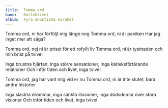 ```yaml
---
title:  Tomma ord
band:   Kollektivet
album:  Fyra akustiska mirakel
---
```


Tomma ord, ni har förföljt mig länge nog
Tomma ord, ni är paniken
Har jag inget mer att säga?

Tomma ord, nej ni är priset för ett rofyllt liv
Tomma ord, ni är tystnaden
och min brist på tvivel

Inga brustna hjärtan,
inga större sensationer,
inga kärleksförtärande relationer
Och inför tiden och livet, inga tvivel

Tomma ord, jag har vant mig vid er nu
Tomma ord, ni är inte slutet,
bara andra historier

Inga släckta drömmar,
inga sänkta illusioner,
inga dödsdomar över stora visioner
Och inför tiden och livet, inga tvivel